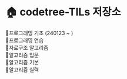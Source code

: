 # 🏠 codetree-TILs 저장소
📒프로그래밍 기초 (240123 ~ )
<br>📔프로그래밍 연습
<br>📕자료구조 알고리즘
<br>📙알고리즘 입문
<br>📗알고리즘 기본
<br>📘알고리즘 실력  

